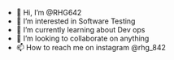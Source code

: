 - 👋 Hi, I’m @RHG642
- 👀 I’m interested in Software Testing
- 🌱 I’m currently learning about Dev ops
- 💞️ I’m looking to collaborate on anything
- 📫 How to reach me on instagram @rhg_842

<!---
RHG642/RHG642 is a ✨ special ✨ repository because its `README.md` (this file) appears on your GitHub profile.
You can click the Preview link to take a look at your changes.
--->
